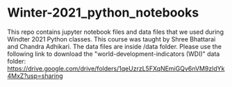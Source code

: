 # Winter-2021_python_notebooks
This repo contains jupyter notebook files and data files that we used during Windter 2021 Python classes. 
This course was taught by Shree Bhattarai and Chandra Adhikari. 
The data files are inside /data folder. Please use the following link to download the "world-development-indicators (WDI)" data folder:
https://drive.google.com/drive/folders/1qeUzrzL5FXqNEmiGQv6nVM9zldYk4MxZ?usp=sharing

